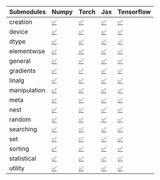 | Submodules   | Numpy                                                                                                                           | Torch                                                                                                                           | Jax                                                                                                                             | Tensorflow                                                                                                                      |
|:-------------|:--------------------------------------------------------------------------------------------------------------------------------|:--------------------------------------------------------------------------------------------------------------------------------|:--------------------------------------------------------------------------------------------------------------------------------|:--------------------------------------------------------------------------------------------------------------------------------|
| creation     | <a href="https://github.com/unifyai/ivy/runs/8261846955?check_suite_focus=true" rel="noopener noreferrer" target="_blank">✅</a> | <a href="https://github.com/unifyai/ivy/runs/8261848033?check_suite_focus=true" rel="noopener noreferrer" target="_blank">✅</a> | <a href="https://github.com/unifyai/ivy/runs/8261848935?check_suite_focus=true" rel="noopener noreferrer" target="_blank">✅</a> | <a href="https://github.com/unifyai/ivy/runs/8261849936?check_suite_focus=true" rel="noopener noreferrer" target="_blank">✅</a> |
| device       | <a href="https://github.com/unifyai/ivy/runs/8261847007?check_suite_focus=true" rel="noopener noreferrer" target="_blank">✅</a> | <a href="https://github.com/unifyai/ivy/runs/8261848093?check_suite_focus=true" rel="noopener noreferrer" target="_blank">✅</a> | <a href="https://github.com/unifyai/ivy/runs/8261848975?check_suite_focus=true" rel="noopener noreferrer" target="_blank">✅</a> | <a href="https://github.com/unifyai/ivy/runs/8261849983?check_suite_focus=true" rel="noopener noreferrer" target="_blank">✅</a> |
| dtype        | <a href="https://github.com/unifyai/ivy/runs/8261847073?check_suite_focus=true" rel="noopener noreferrer" target="_blank">✅</a> | <a href="https://github.com/unifyai/ivy/runs/8261848146?check_suite_focus=true" rel="noopener noreferrer" target="_blank">✅</a> | <a href="https://github.com/unifyai/ivy/runs/8261849050?check_suite_focus=true" rel="noopener noreferrer" target="_blank">✅</a> | <a href="https://github.com/unifyai/ivy/runs/8261850028?check_suite_focus=true" rel="noopener noreferrer" target="_blank">✅</a> |
| elementwise  | <a href="https://github.com/unifyai/ivy/runs/8261847135?check_suite_focus=true" rel="noopener noreferrer" target="_blank">✅</a> | <a href="https://github.com/unifyai/ivy/runs/8261848215?check_suite_focus=true" rel="noopener noreferrer" target="_blank">✅</a> | <a href="https://github.com/unifyai/ivy/runs/8261849193?check_suite_focus=true" rel="noopener noreferrer" target="_blank">✅</a> | <a href="https://github.com/unifyai/ivy/runs/8261850074?check_suite_focus=true" rel="noopener noreferrer" target="_blank">✅</a> |
| general      | <a href="https://github.com/unifyai/ivy/runs/8261847201?check_suite_focus=true" rel="noopener noreferrer" target="_blank">✅</a> | <a href="https://github.com/unifyai/ivy/runs/8261848281?check_suite_focus=true" rel="noopener noreferrer" target="_blank">✅</a> | <a href="https://github.com/unifyai/ivy/runs/8261849254?check_suite_focus=true" rel="noopener noreferrer" target="_blank">✅</a> | <a href="https://github.com/unifyai/ivy/runs/8261850114?check_suite_focus=true" rel="noopener noreferrer" target="_blank">✅</a> |
| gradients    | <a href="https://github.com/unifyai/ivy/runs/8261847280?check_suite_focus=true" rel="noopener noreferrer" target="_blank">✅</a> | <a href="https://github.com/unifyai/ivy/runs/8261848325?check_suite_focus=true" rel="noopener noreferrer" target="_blank">✅</a> | <a href="https://github.com/unifyai/ivy/runs/8261849314?check_suite_focus=true" rel="noopener noreferrer" target="_blank">✅</a> | <a href="https://github.com/unifyai/ivy/runs/8261850153?check_suite_focus=true" rel="noopener noreferrer" target="_blank">✅</a> |
| linalg       | <a href="https://github.com/unifyai/ivy/runs/8261847340?check_suite_focus=true" rel="noopener noreferrer" target="_blank">✅</a> | <a href="https://github.com/unifyai/ivy/runs/8261848381?check_suite_focus=true" rel="noopener noreferrer" target="_blank">✅</a> | <a href="https://github.com/unifyai/ivy/runs/8261849375?check_suite_focus=true" rel="noopener noreferrer" target="_blank">✅</a> | <a href="https://github.com/unifyai/ivy/runs/8261850191?check_suite_focus=true" rel="noopener noreferrer" target="_blank">✅</a> |
| manipulation | <a href="https://github.com/unifyai/ivy/runs/8261847442?check_suite_focus=true" rel="noopener noreferrer" target="_blank">✅</a> | <a href="https://github.com/unifyai/ivy/runs/8261848437?check_suite_focus=true" rel="noopener noreferrer" target="_blank">✅</a> | <a href="https://github.com/unifyai/ivy/runs/8261849467?check_suite_focus=true" rel="noopener noreferrer" target="_blank">✅</a> | <a href="https://github.com/unifyai/ivy/runs/8261850225?check_suite_focus=true" rel="noopener noreferrer" target="_blank">✅</a> |
| meta         | <a href="https://github.com/unifyai/ivy/runs/8261847500?check_suite_focus=true" rel="noopener noreferrer" target="_blank">✅</a> | <a href="https://github.com/unifyai/ivy/runs/8261848481?check_suite_focus=true" rel="noopener noreferrer" target="_blank">✅</a> | <a href="https://github.com/unifyai/ivy/runs/8261849528?check_suite_focus=true" rel="noopener noreferrer" target="_blank">✅</a> | <a href="https://github.com/unifyai/ivy/runs/8261850258?check_suite_focus=true" rel="noopener noreferrer" target="_blank">✅</a> |
| nest         | <a href="https://github.com/unifyai/ivy/runs/8261847580?check_suite_focus=true" rel="noopener noreferrer" target="_blank">✅</a> | <a href="https://github.com/unifyai/ivy/runs/8261848545?check_suite_focus=true" rel="noopener noreferrer" target="_blank">✅</a> | <a href="https://github.com/unifyai/ivy/runs/8261849570?check_suite_focus=true" rel="noopener noreferrer" target="_blank">✅</a> | <a href="https://github.com/unifyai/ivy/runs/8261850300?check_suite_focus=true" rel="noopener noreferrer" target="_blank">✅</a> |
| random       | <a href="https://github.com/unifyai/ivy/runs/8261847643?check_suite_focus=true" rel="noopener noreferrer" target="_blank">✅</a> | <a href="https://github.com/unifyai/ivy/runs/8261848604?check_suite_focus=true" rel="noopener noreferrer" target="_blank">✅</a> | <a href="https://github.com/unifyai/ivy/runs/8261849620?check_suite_focus=true" rel="noopener noreferrer" target="_blank">✅</a> | <a href="https://github.com/unifyai/ivy/runs/8261850344?check_suite_focus=true" rel="noopener noreferrer" target="_blank">✅</a> |
| searching    | <a href="https://github.com/unifyai/ivy/runs/8261847707?check_suite_focus=true" rel="noopener noreferrer" target="_blank">✅</a> | <a href="https://github.com/unifyai/ivy/runs/8261848655?check_suite_focus=true" rel="noopener noreferrer" target="_blank">✅</a> | <a href="https://github.com/unifyai/ivy/runs/8261849668?check_suite_focus=true" rel="noopener noreferrer" target="_blank">✅</a> | <a href="https://github.com/unifyai/ivy/runs/8261850399?check_suite_focus=true" rel="noopener noreferrer" target="_blank">✅</a> |
| set          | <a href="https://github.com/unifyai/ivy/runs/8261847761?check_suite_focus=true" rel="noopener noreferrer" target="_blank">✅</a> | <a href="https://github.com/unifyai/ivy/runs/8261848721?check_suite_focus=true" rel="noopener noreferrer" target="_blank">✅</a> | <a href="https://github.com/unifyai/ivy/runs/8261849721?check_suite_focus=true" rel="noopener noreferrer" target="_blank">✅</a> | <a href="https://github.com/unifyai/ivy/runs/8261850456?check_suite_focus=true" rel="noopener noreferrer" target="_blank">✅</a> |
| sorting      | <a href="https://github.com/unifyai/ivy/runs/8261847859?check_suite_focus=true" rel="noopener noreferrer" target="_blank">✅</a> | <a href="https://github.com/unifyai/ivy/runs/8261848778?check_suite_focus=true" rel="noopener noreferrer" target="_blank">✅</a> | <a href="https://github.com/unifyai/ivy/runs/8261849781?check_suite_focus=true" rel="noopener noreferrer" target="_blank">✅</a> | <a href="https://github.com/unifyai/ivy/runs/8261850515?check_suite_focus=true" rel="noopener noreferrer" target="_blank">✅</a> |
| statistical  | <a href="https://github.com/unifyai/ivy/runs/8261847913?check_suite_focus=true" rel="noopener noreferrer" target="_blank">✅</a> | <a href="https://github.com/unifyai/ivy/runs/8261848825?check_suite_focus=true" rel="noopener noreferrer" target="_blank">✅</a> | <a href="https://github.com/unifyai/ivy/runs/8261849835?check_suite_focus=true" rel="noopener noreferrer" target="_blank">✅</a> | <a href="https://github.com/unifyai/ivy/runs/8261850579?check_suite_focus=true" rel="noopener noreferrer" target="_blank">✅</a> |
| utility      | <a href="https://github.com/unifyai/ivy/runs/8261847972?check_suite_focus=true" rel="noopener noreferrer" target="_blank">✅</a> | <a href="https://github.com/unifyai/ivy/runs/8261848881?check_suite_focus=true" rel="noopener noreferrer" target="_blank">✅</a> | <a href="https://github.com/unifyai/ivy/runs/8261849890?check_suite_focus=true" rel="noopener noreferrer" target="_blank">✅</a> | <a href="https://github.com/unifyai/ivy/runs/8261850630?check_suite_focus=true" rel="noopener noreferrer" target="_blank">✅</a> |